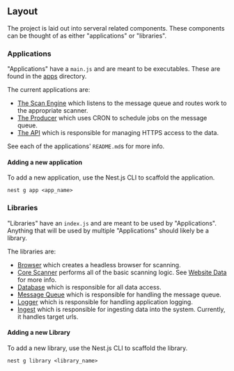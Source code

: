 ## Layout
The project is laid out into serveral related components. These components can be thought of as either "applications" or "libraries". 

### Applications
"Applications" have a `main.js` and are meant to be executables. These are found in the [apps](./apps) directory.

The current applications are:
* [The Scan Engine](../apps/scan-engine) which listens to the message queue and routes work to the appropriate scanner.
* [The  Producer](../apps/producer) which uses CRON to schedule jobs on the message queue. 
* [The API](../apps/api) which is responsible for managing HTTPS access to the data.

See each of the applications' `README.md`s for more info.

#### Adding a new application
To add a new application, use the Nest.js CLI to scaffold the application. 

`nest g app <app_name>`

### Libraries
"Libraries" have an `index.js` and are meant to be used by "Applications". Anything that will be used by multiple "Applications" should likely be a library.

The libraries are:

* [Browser](../libs/browser) which creates a headless browser for scanning.
* [Core Scanner](../libs/core-scanner) performs all of the basic scanning logic. See [Website Data](https://github.com/18F/site-scanning-documentation/blob/main/about/website-data.md) for more info. 
* [Database](../libs/database) which is responsible for all data access. 
* [Message Queue](../libs/message-queue) which is responsible for handling the message queue.
* [Logger](../libs/logger) which is responsible for handling application logging.
* [Ingest](../libs/ingest) which is responsible for ingesting data into the system. Currently, it handles target urls.

#### Adding a new Library
To add a new library, use the Nest.js CLI to scaffold the library.

`nest g library <library_name>`


